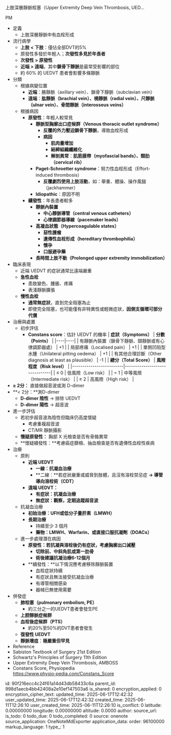 上肢深層靜脈栓塞（Upper Extremity Deep Vein Thrombosis, UED...

PM
- 定義
  - 上肢深層靜脈中有血栓形成
- 流行病學
  - **上肢 \< 下肢**：僅佔全部DVT的5%
  - 原發性多發於年輕人；**次發性多見於年長者**
  - **次發性 \> 原發性**
  - **近端 \> 遠端**，其中**鎖骨下靜脈**是最常受影響的部位
  - 約 60% 的 UEDVT 患者會影響多條靜脈
- 分類
  - 根據病變位置
    - **近端**：腋靜脈（axillary vein）、鎖骨下靜脈（subclavian vein）
    - **遠端**：**肱靜脈（brachial vein）、橈靜脈（radial vein）、尺靜脈（ulnar vein）、骨間靜脈（interosseus veins）**
  - 根據病因
    - **原發性**：年輕人較常見
      - **靜脈型胸廓出口症候群（Venous thoracic outlet syndrome）**
        - **反覆的外力壓迫鎖骨下靜脈**，導致血栓形成
        - **病因**
          - **肌肉量增加**
          - **結締組織纖維化**
          - **解剖異常**：**肌筋膜帶（myofascial bands）、頸肋（cervical rib）**
      - **Paget-Schroetter syndrome**：努力性血栓形成（Effort-induced thrombosis）
        - **反覆劇烈使用上肢活動**，如：舉重、體操、操作風鎚（jackhammer）
      - **Idiopathic**：原因不明
    - **續發性**：年長患者較多
      - **靜脈內裝置**
        - **中心靜脈導管（central venous catheters）**
        - **心律調節器導線（pacemaker leads）**
      - **高凝血狀態（Hypercoagulable states）**
        - **惡性腫瘤**
        - **遺傳性血栓形成（hereditary thrombophilia）**
        - **懷孕**
        - **口服避孕藥**
      - **長時間上肢不動（Prolonged upper extremity immobilization）**
- 臨床表現
  - 近端 UEDVT 的症狀通常比遠端嚴重
  - **急性血栓**
    - 患肢變色、腫脹、疼痛
    - 表淺靜脈擴張
  - **慢性血栓**
    - **通常無症狀**，直到完全阻塞為止
    - 即使完全阻塞，也可能僅有非特異性或輕微症狀，**因側支循環可部分代償**
- 治療與處置
  - 初步評估
    - **Constans score**：估計 UEDVT 的機率
| **症狀（Symptoms）** | **分數（Points）** |
|----|----|
| 有靜脈內裝置（鎖骨下靜脈、頸靜脈或有心律調節器處） | +1 |
| 局部疼痛（Localised pain） | +1 |
| 單側凹陷型水腫（Unilateral pitting oedema） | +1 |
| 有其他合理診斷（Other diagnosis at least as plausible） | -1 |
| **總分（Total Score）** | **風險程度（Risk level）**    |
|-------------------------|-------------------------------|
| ≤ 0                     | 低風險（Low risk）            |
| = 1                     | 中等風險（Intermediate risk） |
| ≥ 2                     | 高風險（High risk）           |
- **≥ 2分：** 直接做超音波或測 D-dimer
- **\< 2分：**測D-dimer
  - **D-dimer 陰性** → 排除 UEDVT
  - **D-dimer 陽性** → 超音波
- 進一步評估
  - 若初步超音波為陰性但臨床仍高度懷疑
    - 考慮重複超音波
    - CT/MR 靜脈攝影
  - **懷疑原發性：** 胸部 X 光檢查是否有骨骼異常
  - **懷疑續發性：**考慮癌症篩檢、抽血檢查是否有遺傳性血栓性疾病
- 治療
  - 原則
    - **近端 UEDVT**
      - **一線：抗凝血治療**
      - **二線：**若症狀嚴重或威脅到肢體，且沒有溶栓禁忌症 **→ 導管導向溶栓術（CDT）**
    - **遠端 UEDVT：**
      - **有症狀：抗凝血治療**
      - **無症狀：觀察，定期追蹤超音波**
  - 抗凝血治療
    - **初始治療：UFH或低分子量肝素（LMWH）**
    - **長期治療**
      - 持續至少 3 個月
      - **藥物：LMWH、Warfarin、或直接口服抗凝劑（DOACs）**
  - 進一步處理潛在病因
    - **原發性：**若抗凝與溶栓後仍有症狀，考慮**胸廓出口減壓**
      - **切除前、中斜角肌或第一肋骨**
      - **術後建議抗凝治療6-12個月**
    - **續發性：**以下情況應考慮移除靜脈裝置
      - 血栓症狀持續
      - 有症狀且無法接受抗凝血治療
      - 有導管相關感染
      - 器械已無使用需要
- 併發症
  - **肺栓塞（pulmonary embolism, PE）**
    - 約三分之一的UEDVT患者會發生PE
  - **上腔靜脈症候群**
  - **血栓後症候群（PTS）**
    - 約20%至50%的DVT患者會發生
  - **復發性 UEDVT**
  - **靜脈壞疽**：**極嚴重但罕見**
- Reference
- Sabiston Textbook of Surgery 21st Edition
- Schwartz's Principles of Surgery 11th Edition
- Upper Extremity Deep Vein Thrombosis, AMBOSS
- Constans Score, Physiopedia  
  <https://www.physio-pedia.com/Constans_Score>



id: 90f216ecc4c24f61a14d43db58433c6a
parent_id: 998d1aecb4bb42408a2e10ef147503a6
is_shared: 0
encryption_applied: 0
encryption_cipher_text: 
updated_time: 2025-06-17T12:42:32
user_updated_time: 2025-06-17T12:42:32
created_time: 2025-06-11T12:26:10
user_created_time: 2025-06-11T12:26:10
is_conflict: 0
latitude: 0.00000000
longitude: 0.00000000
altitude: 0.0000
author: 
source_url: 
is_todo: 0
todo_due: 0
todo_completed: 0
source: onenote
source_application: OneNoteMdExporter
application_data: 
order: 96100000
markup_language: 1
type_: 1